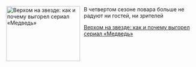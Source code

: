 <!--2025-07-26 22:00:09-->
<div class="yb">
  <div class="rss kino_kino"><a href="https://www.kino-teatr.ru/kino/art/serial/8059/" title="Верхом на звезде: как и почему выгорел сериал «Медведь»"><img src="https://www.kino-teatr.ru/art/9/5/8059/poster.jpg" width="196" height="147" align="left" hspace="5" style="margin: 0px 10px 0px 5px" alt="Верхом на звезде: как и почему выгорел сериал «Медведь»"/></a>В четвертом сезоне повара больше не радуют ни гостей, ни зрителей <p class="titl"><a href="https://www.kino-teatr.ru/kino/art/serial/8059/">Верхом на звезде: как и почему выгорел сериал «Медведь»</a></p></div>
</div>
